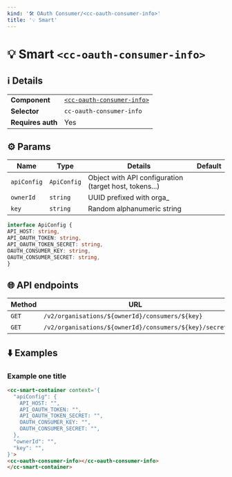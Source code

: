 ```yaml
---
kind: '🛠 OAuth Consumer/<cc-oauth-consumer-info>'
title: '💡 Smart'
---
```

# 💡 Smart `<cc-oauth-consumer-info>`

## ℹ️ Details

<table>
<tr><td><strong>Component    </strong> <td><a href="https://www.clever-cloud.com/doc/clever-components/?path=/story/🛠-oauth-consumer-cc-oauth-consumer-info--default-story"><code>&lt;cc-oauth-consumer-info&gt;</code></a>
<tr><td><strong>Selector     </strong> <td><code>cc-oauth-consumer-info</code>
<tr><td><strong>Requires auth</strong> <td>Yes
</table>

## ⚙️ Params

| Name        | Type         | Details                                                | Default |
|-------------|--------------|--------------------------------------------------------|---------|
| `apiConfig` | `ApiConfig`  | Object with API configuration (target host, tokens...) |         |
| `ownerId`   | `string`     | UUID prefixed with orga_                               |         |
| `key`       | `string`     | Random alphanumeric string                             |         |

  ```ts
interface ApiConfig {
  API_HOST: string,
  API_OAUTH_TOKEN: string,
  API_OAUTH_TOKEN_SECRET: string,
  OAUTH_CONSUMER_KEY: string,
  OAUTH_CONSUMER_SECRET: string,
}
```

## 🌐 API endpoints

| Method | URL                                       | Cache?  |
|--------|-------------------------------------------|---------|
| `GET`  | `/v2/organisations/${ownerId}/consumers/${key}`          | Default |
| `GET`  | `/v2/organisations/${ownerId}/consumers/${key}/secret`   | Default |

## ⬇️️ Examples

### Example one title

  ```html
<cc-smart-container context='{
    "apiConfig": {
      API_HOST: "",
      API_OAUTH_TOKEN: "",
      API_OAUTH_TOKEN_SECRET: "",
      OAUTH_CONSUMER_KEY: "",
      OAUTH_CONSUMER_SECRET: "",
    },
    "ownerId": "",
    "key": "",
}'>
  <cc-oauth-consumer-info></cc-oauth-consumer-info>
</cc-smart-container>
```

